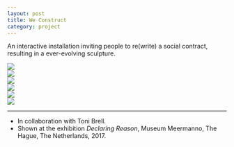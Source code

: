 ```yaml
---
layout: post
title: We Construct
category: project
---
```


An interactive installation inviting people to re(write) a social contract, resulting in a ever-evolving sculpture.


<div class="text-above-media-below"><img src="/assets/media/we_construct_1.jpg"></div>

<div class="media-above-media-below"><img src="/assets/media/we_construct_2.jpg"></div>

<div class="media-above-media-below"><img src="/assets/media/we_construct_3.jpg"></div>

<div class="media-above-media-below"><img src="/assets/media/we_construct_4.jpg"></div>

<div class="media-above-footnotes-below"><img src="/assets/media/we_construct_5.jpg"></div>

<div class="media-above-footnotes-below"><img src="/assets/media/we_construct_6.jpg"></div>

---

<ul class=credits>
  <li>In collaboration with Toni Brell.</li>
  <li>Shown at the exhibition <i>Declaring Reason</i>, Museum Meermanno, The Hague, The Netherlands, 2017.</li>
</ul>
